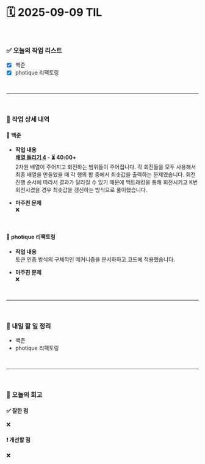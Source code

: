 # 🗓️ 2025-09-09 TIL

<br>

### ✅ 오늘의 작업 리스트  
- [x] 백준
- [x] photique 리팩토링

<br>

---

<br>

### 📌 작업 상세 내역  

#### 🔹 백준
- **작업 내용**<br>
**[배열 돌리기 4](https://www.acmicpc.net/problem/17406) - ⏳ 40:00+**<br>
2차원 배열이 주어지고 회전하는 범위들이 주어집니다. 각 회전들을 모두 사용해서 최종 배열을 만들었을 때 각 행의 합 중에서 최솟값을 출력하는 문제였습니다. 회전 진행 순서에 따라서 결과가 달라질 수 있기 때문에 백트래킹을 통해 회전시키고 K번 회전시켰을 경우 최솟값을 갱신하는 방식으로 풀이했습니다.

- **마주친 문제**<br>
❌

<br>

#### 🔹 photique 리팩토링
- **작업 내용**<br>
토큰 인증 방식의 구체적인 메커니즘을 문서화하고 코드에 적용했습니다.

- **마주친 문제**<br>
❌

<br>

---

<br>

### 🚀 내일 할 일 정리  

- 백준
- photique 리팩토링

<br>

---

<br>

### 🧐 오늘의 회고  

#### ✅ 잘한 점
❌

#### ❗ 개선할 점
❌

<br><br><br>